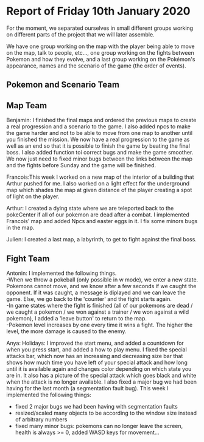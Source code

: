 #  Report of Friday 10th January 2020

For the moment, we separated ourselves in small different groups working on different parts of the project that we will later assemble.

We have one group working on the map with the player being able to move on the map, talk to people, etc..., one group working on the fights between Pokemon and how they evolve, and a last group working on the Pokémon's appearance, names and the scenario of the game (the order of events).


## Pokemon and Scenario Team


## Map Team

Benjamin: I finished the final maps and ordered the previous maps to create a real progression and a scenario to the game. I also added npcs to make the game harder and not to be able to move from one map to another until you finished the mission. We now have a real progression to the game as well as an end so that it is possible to finish the game by beating the final boss.
I also added function toi correct bugs and make the game smoother. We now just need to fixed minor bugs between the links between the map and the fights before Sunday and the game will be finished.

Francois:This week I worked on a new map of the interior of a building that Arthur pushed for me. I also worked on a light effect for the underground map which shades the map at given distance of the player creating a spot of light on the player. 

Arthur: I created a dying state where we are teleported back to the pokeCenter if all of our pokemon are dead after a combat. I implemented Francois' map and added Npcs and easter eggs in it. I fix some minors bugs in the map.

Julien: I created a last map, a labyrinth, to get to fight against the final boss.

## Fight Team

Antonin: I implemented the following things.<br>
-When we throw a pokeball (only possible in w mode), we enter a new state. Pokemons cannot move, and we know after a few seconds if we caught the opponent. If it was caught, a message is diplayed and we can leave the game. Else, we go back to the 'counter' and the fight starts again.<br>
-In game states where the fight is finished (all of our pokemons are dead / we caught a pokemon / we won against a trainer / we won against a wild pokemon), I added a 'leave button' to return to the map.<br>
-Pokemon level increases by one every time it wins a fight. The higher the level, the more damage is caused to the enemy.

Anya: 
Holidays: I improved the start menu, and added a countdown for when you press start, and added a how to play menu. I fixed the special attacks bar, which now has an increasing and decreasing size bar that shows how much time you have left of your special attack and how long until it is available again and changes color depending on which state you are in. It also has a picture of the special attack which goes black and white when the attack is no longer available. I also fixed a major bug we had been having for the last month (a segmentation fault bug). 
This week I implemented the following things:
- fixed 2 major bugs we had been having with segmentation faults
- resized/scaled many objects to be according to the window size instead of arbitrary numbers
- fixed many minor bugs: pokemons can no longer leave the screen, health is always >= 0, added WASD keys for movement...
